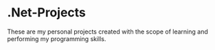 # .Net-Projects

These are my personal projects created with the scope of learning and performing my programming skills.
